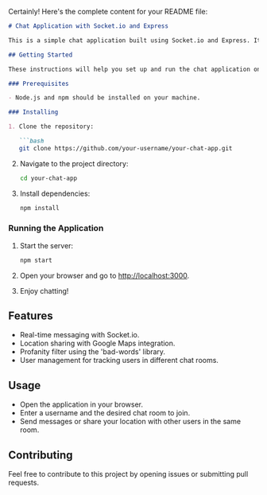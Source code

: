 Certainly! Here's the complete content for your README file:

```markdown
# Chat Application with Socket.io and Express

This is a simple chat application built using Socket.io and Express. It allows users to join different chat rooms, send messages, and share their locations.

## Getting Started

These instructions will help you set up and run the chat application on your local machine.

### Prerequisites

- Node.js and npm should be installed on your machine.

### Installing

1. Clone the repository:

   ```bash
   git clone https://github.com/your-username/your-chat-app.git
   ```

2. Navigate to the project directory:

   ```bash
   cd your-chat-app
   ```

3. Install dependencies:

   ```bash
   npm install
   ```

### Running the Application

1. Start the server:

   ```bash
   npm start
   ```

2. Open your browser and go to [http://localhost:3000](http://localhost:3000).

3. Enjoy chatting!

## Features

- Real-time messaging with Socket.io.
- Location sharing with Google Maps integration.
- Profanity filter using the 'bad-words' library.
- User management for tracking users in different chat rooms.

## Usage

- Open the application in your browser.
- Enter a username and the desired chat room to join.
- Send messages or share your location with other users in the same room.

## Contributing

Feel free to contribute to this project by opening issues or submitting pull requests.

